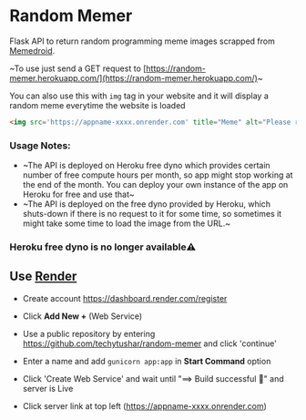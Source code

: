 # Random Memer

Flask API to return random programming meme images scrapped from [Memedroid](https://www.memedroid.com/memes/tag/programming).

~To use just send a GET request to [https://random-memer.herokuapp.com/](https://random-memer.herokuapp.com/)~

You can also use this with `img` tag in your website and it will display a random meme everytime the website is loaded

```html
<img src='https://appname-xxxx.onrender.com' title="Meme" alt="Please refresh the page if the meme doesn't show up.">
```

### Usage Notes:

* ~The API is deployed on Heroku free dyno which provides certain number of free compute hours per month, so app might stop working at the end of the month. You can deploy your own instance of the app on Heroku for free and use that~
* ~The API is deployed on the free dyno provided by Heroku, which shuts-down if there is no request to it for some time, so sometimes it might take some time to load the image from the URL.~

### Heroku free dyno is no longer available⚠️<br>
## Use [Render](https://render.com/)

* Create account https://dashboard.render.com/register

* Click **Add New +** (Web Service)

* Use a public repository by entering https://github.com/techytushar/random-memer and  click 'continue'

* Enter a name and add `gunicorn app:app` in **Start Command** option 

* Click 'Create Web Service' and wait until "==> Build successful 🎉" and server is Live

* Click server link at top left (https://appname-xxxx.onrender.com)




